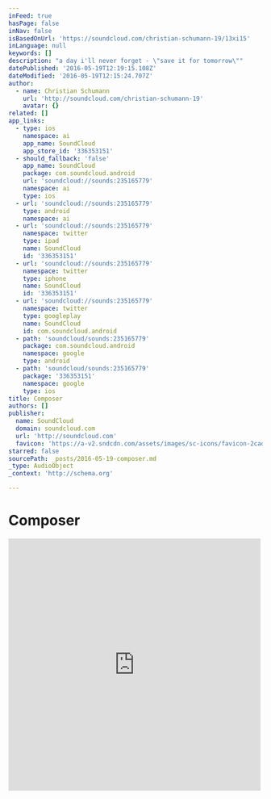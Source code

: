 ```yaml
---
inFeed: true
hasPage: false
inNav: false
isBasedOnUrl: 'https://soundcloud.com/christian-schumann-19/13xi15'
inLanguage: null
keywords: []
description: "a day i'll never forget - \"save it for tomorrow\""
datePublished: '2016-05-19T12:19:15.108Z'
dateModified: '2016-05-19T12:15:24.707Z'
author:
  - name: Christian Schumann
    url: 'http://soundcloud.com/christian-schumann-19'
    avatar: {}
related: []
app_links:
  - type: ios
    namespace: ai
    app_name: SoundCloud
    app_store_id: '336353151'
  - should_fallback: 'false'
    app_name: SoundCloud
    package: com.soundcloud.android
    url: 'soundcloud://sounds:235165779'
    namespace: ai
    type: ios
  - url: 'soundcloud://sounds:235165779'
    type: android
    namespace: ai
  - url: 'soundcloud://sounds:235165779'
    namespace: twitter
    type: ipad
    name: SoundCloud
    id: '336353151'
  - url: 'soundcloud://sounds:235165779'
    namespace: twitter
    type: iphone
    name: SoundCloud
    id: '336353151'
  - url: 'soundcloud://sounds:235165779'
    namespace: twitter
    type: googleplay
    name: SoundCloud
    id: com.soundcloud.android
  - path: 'soundcloud/sounds:235165779'
    package: com.soundcloud.android
    namespace: google
    type: android
  - path: 'soundcloud/sounds:235165779'
    package: '336353151'
    namespace: google
    type: ios
title: Composer
authors: []
publisher:
  name: SoundCloud
  domain: soundcloud.com
  url: 'http://soundcloud.com'
  favicon: 'https://a-v2.sndcdn.com/assets/images/sc-icons/favicon-2cadd14b.ico'
starred: false
sourcePath: _posts/2016-05-19-composer.md
_type: AudioObject
_context: 'http://schema.org'

---
```

# Composer

<iframe src="https://cdn.embedly.com/widgets/media.html?src=https%3A%2F%2Fw.soundcloud.com%2Fplayer%2F%3Fvisual%3Dtrue%26url%3Dhttp%253A%252F%252Fapi.soundcloud.com%252Ftracks%252F235165779%26show_artwork%3Dtrue&amp;url=https%3A%2F%2Fsoundcloud.com%2Fchristian-schumann-19%2F13xi15&amp;image=http%3A%2F%2Fi1.sndcdn.com%2Fartworks-000137716777-ek1ehb-t500x500.jpg&amp;key=b7d04c9b404c499eba89ee7072e1c4f7&amp;type=text%2Fhtml&amp;schema=soundcloud" width="500" height="500" scrolling="no" frameborder="0" allowfullscreen="" style=""></iframe>